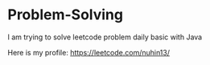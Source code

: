 # Problem-Solving

I am trying to solve leetcode problem daily basic with Java

Here is my profile: https://leetcode.com/nuhin13/

